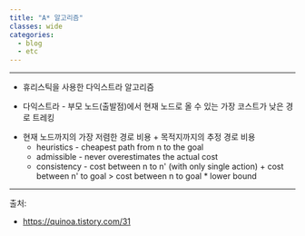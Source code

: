 ```yaml
---
title: "A* 알고리즘"
classes: wide
categories: 
  - blog
  - etc
---
```

---

* 휴리스틱을 사용한 다익스트라 알고리즘  
 -	다익스트라 - 부모 노드(출발점)에서 현재 노드로 올 수 있는 가장 코스트가 낮은 경로 트레킹  
* 현재 노드까지의 가장 저렴한 경로 비용 + 목적지까지의 추정 경로 비용  
	- heuristics - cheapest path from n to the goal  
	- admissible - never overestimates the actual cost  
	- consistency - cost between n to n' (with only single action)
				+ cost between n' to goal > cost between n to goal 
				* lower bound
  
  
---  
출처:   
* https://quinoa.tistory.com/31
